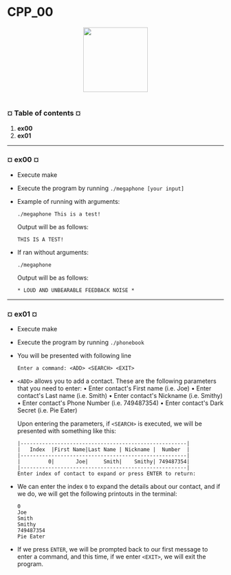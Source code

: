 # CPP_00
<p align="center"><img src="https://cdn-images-1.medium.com/v2/resize:fit:1200/1*mb0KkzYAZDDSvdYC2MM5hg.jpeg" width="150" height="150" />

#
<h3><b>¤ Table of contents ¤</b></h3>

1) <b>ex00</b>
2) <b>ex01</b>

---
<h3><b>¤ ex00 ¤</b></h3>

* Execute make
* Execute the program by running `./megaphone [your input]`

* Example of running with arguments:

  ```shell
  ./megaphone This is a test!
  ```

    Output will be as follows:

  ```shell
  THIS IS A TEST!
  ```
  
* If ran without arguments:

    ```shell
    ./megaphone
    ```

    Output will be as follows:

  ```shell
  * LOUD AND UNBEARABLE FEEDBACK NOISE *
  ```

---
<h3><b>¤ ex01 ¤</b></h3>

* Execute make
* Execute the program by running `./phonebook`

* You will be presented with following line

  ```shell
  Enter a command: <ADD> <SEARCH> <EXIT>
  ```

* `<ADD>` allows you to add a contact. These are the following parameters that you need to enter:
  • Enter contact's First name (i.e. Joe)
  • Enter contact's Last name (i.e. Smith)
  • Enter contact's Nickname (i.e. Smithy)
  • Enter contact's Phone Number (i.e. 749487354)
  • Enter contact's Dark Secret (i.e. Pie Eater)
 
  Upon entering the parameters, if `<SEARCH>` is executed, we will be presented with something like this:

  ```shell
  |------------------------------------------------------|
  |   Index  |First Name|Last Name | Nickname |  Number  |
  |------------------------------------------------------|
  |         0|       Joe|     Smith|    Smithy| 749487354|
  |------------------------------------------------------|
  Enter index of contact to expand or press ENTER to return:
  ```

* We can enter the index `0` to expand the details about our contact, and if we do, we will get the following printouts in the terminal:

  ```shell
  0
  Joe
  Smith
  Smithy
  749487354
  Pie Eater
  ```

* If we press `ENTER`, we will be prompted back to our first message to enter a command, and this time, if we enter `<EXIT>`, we will exit the program.
